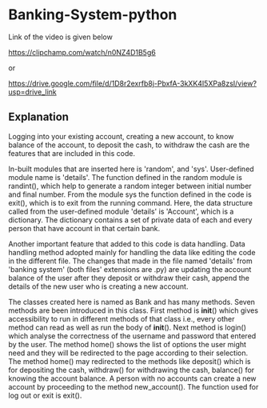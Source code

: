 # Banking-System-python 

Link of the video is given below 

https://clipchamp.com/watch/n0NZ4D1B5g6 

or

https://drive.google.com/file/d/1D8r2exrfb8j-PbxfA-3kXK4I5XPa8zsI/view?usp=drive_link 

## Explanation

Logging into your existing account, creating a new account, to know balance of the account, to deposit the cash, to withdraw the cash are the features that are included in this code. 

In-built modules that are inserted here is 'random', and 'sys'. User-defined module name is 'details'. The function defined in the random module is randint(), which help to generate a random integer between initial number and final number. From the module sys the function defined in the code is exit(), which is to exit from the running command. Here, the data structure called from the user-defined module 'details' is 'Account', which is a dictionary. The dictionary contains a set of private data of each and every person that have account in that certain bank. 

Another important feature that added to this code is data handling. Data handling method adopted mainly for handling the data like editing the code in the different file. The changes that made in the file named 'details' from 'banking system' (both files' extensions are .py) are updating the account balance of the user after they deposit or withdraw their cash, append the details of the new user who is creating a new account. 

The classes created here is named as Bank and has many methods. Seven methods are been introduced in this class. First method is __init__() which gives accessibility to run in different methods of that class i.e., every other method can read as well as run the body of __init__(). Next method is login() which analyse the correctness of the username and password that entered by the user. The method home() shows the list of options the user might need and they will be redirected to the page according to their selection. The method home() may redirected to the methods like deposit() which is for depositing the cash, withdraw() for withdrawing the cash, balance() for knowing the account balance. A person with no accounts can create a new account by proceeding to the method new_account(). The function used for log out or exit is exit(). 
